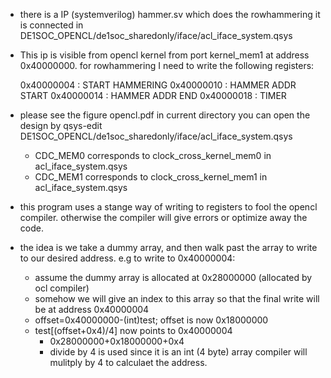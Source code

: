
* there is a IP (systemverilog) hammer.sv which does the rowhammering
  it is connected in 
	DE1SOC_OPENCL/de1soc_sharedonly/iface/acl_iface_system.qsys

* This ip is visible from opencl kernel from port kernel_mem1 at 
  address 0x40000000.
  for rowhammering I need to write the following registers:
	
	0x40000004  :  START HAMMERING
	0x40000010 :  HAMMER ADDR START
	0x40000014 :  HAMMER ADDR END
	0x40000018 :  TIMER

* please see the figure opencl.pdf in current directory
  you can open the design by qsys-edit DE1SOC_OPENCL/de1soc_sharedonly/iface/acl_iface_system.qsys
  - CDC_MEM0 corresponds to clock_cross_kernel_mem0 in acl_iface_system.qsys
  - CDC_MEM1 corresponds to clock_cross_kernel_mem1 in acl_iface_system.qsys
	


* this program uses a stange way of writing to registers to fool 
  the opencl compiler. otherwise the compiler will give errors 
  or optimize away the code.

* the idea is we take a dummy array, and then walk past the array 
  to write to our desired address.
  e.g to write to 0x40000004:
	- assume the dummy array is allocated at 0x28000000 (allocated by ocl compiler)
	- somehow we will give an index to this array so that the final write will be 
	  at address 0x40000004
	- offset=0x40000000-(int)test;    offset is  now 0x18000000
	- test[(offset+0x4)/4] now points to 0x40000004	
		- 0x28000000+0x18000000+0x4
		- divide by 4 is used since it is an int (4 byte) array  compiler will mulitply by 4 
		  to calculaet the address.


